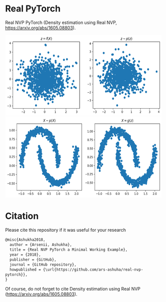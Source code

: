 # Real PyTorch
Real NVP PyTorch (Density estimation using Real NVP, https://arxiv.org/abs/1605.08803).

<p align="center">
<img height="260" src="reverse.png"/>
<img height="260" src="forward.png"/>
</p>

# Citation
Please cite this repository if it was useful for your research

```
@misc{Ashukha2018,
  author = {Arsenii, Ashukha},
  title = {Real NVP PyTorch a Minimal Working Example},
  year = {2018},
  publisher = {GitHub},
  journal = {GitHub repository},
  howpublished = {\url{https://github.com/ars-ashuha/real-nvp-pytorch}},
}
``` 
Of course, do not forget to cite Density estimation using Real NVP (https://arxiv.org/abs/1605.08803).
